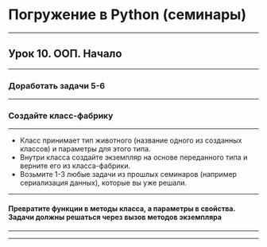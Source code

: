 # Погружение в Python (семинары)

___

## Урок 10. ООП. Начало

___

### Доработать задачи 5-6

___

### Создайте класс-фабрику

___

* Класс принимает тип животного (название одного из созданных классов)
и параметры для этого типа.
* Внутри класса создайте экземпляр на основе переданного типа и
верните его из класса-фабрики.
* Возьмите 1-3 любые задачи из прошлых семинаров (например сериализация
данных), которые вы уже решали.

___

#### Превратите функции в методы класса, а параметры в свойства. Задачи должны решаться через вызов методов экземпляра

___
___
